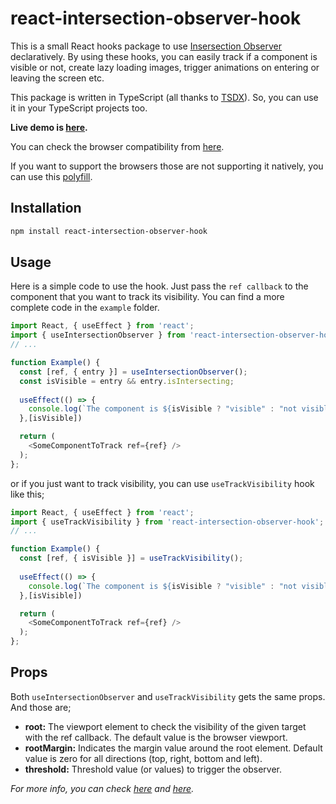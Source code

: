 # react-intersection-observer-hook

This is a small React hooks package to use [Insersection Observer](https://developer.mozilla.org/en-US/docs/Web/API/Intersection_Observer_API) declaratively. By using these hooks, you can easily track if a component is visible or not, create lazy loading images, trigger animations on entering or leaving the screen etc.

This package is written in TypeScript (all thanks to [TSDX](https://github.com/jaredpalmer/tsdx)). So, you can use it in your TypeScript projects too.

**Live demo is [here](https://onderonur.github.io/react-intersection-observer-hook).**

You can check the browser compatibility from [here](https://caniuse.com/#feat=intersectionobserver).

If you want to support the browsers those are not supporting it natively, you can use this [polyfill](https://www.npmjs.com/package/intersection-observer).

## Installation

```sh
npm install react-intersection-observer-hook
```

## Usage

Here is a simple code to use the hook. Just pass the `ref callback` to the component that you want to track its visibility. You can find a more complete code in the `example` folder.

```javascript
import React, { useEffect } from 'react';
import { useIntersectionObserver } from 'react-intersection-observer-hook';
// ...

function Example() {
  const [ref, { entry }] = useIntersectionObserver();
  const isVisible = entry && entry.isIntersecting;
  
  useEffect(() => {
    console.log(`The component is ${isVisible ? "visible" : "not visible"}.`)
  },[isVisible])

  return (
    <SomeComponentToTrack ref={ref} />
  );
};
```

or if you just want to track visibility, you can use `useTrackVisibility` hook like this;

```javascript
import React, { useEffect } from 'react';
import { useTrackVisibility } from 'react-intersection-observer-hook';
// ...

function Example() {
  const [ref, { isVisible }] = useTrackVisibility();
  
  useEffect(() => {
    console.log(`The component is ${isVisible ? "visible" : "not visible"}.`)
  },[isVisible])

  return (
    <SomeComponentToTrack ref={ref} />
  );
};
```

## Props

Both `useIntersectionObserver` and `useTrackVisibility` gets the same props. And those are;

- **root:** The viewport element to check the visibility of the given target with the ref callback. The default value is the browser viewport.
- **rootMargin:** Indicates the margin value around the root element. Default value is zero for all directions (top, right, bottom and left).
- **threshold:** Threshold value (or values) to trigger the observer.

*For more info, you can check [here](https://developers.google.com/web/updates/2016/04/intersectionobserver) and [here](https://developer.mozilla.org/en-US/docs/Web/API/Intersection_Observer_API).*
